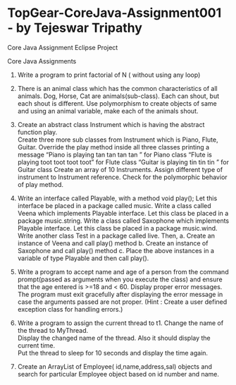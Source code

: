 # TopGear-CoreJava-Assignment001 - by Tejeswar Tripathy
Core Java Assignment Eclipse Project

Core Java Assignments

1.	Write a program to print factorial of N ( without using any loop)

2.	There is an animal class which has the common characteristics of all animals. Dog, Horse, Cat are animals(sub-class).
    Each can shout, but each shout is different. Use polymorphism to create objects of same and using an animal variable,
    make each of the animals shout.

3.	Create an abstract class Instrument which is having the abstract function play.  
    Create three more sub classes from Instrument which is Piano, Flute, Guitar. 
    Override the play method inside all three classes printing a message 
             “Piano is playing  tan tan tan tan  ”  for Piano class
              “Flute is playing  toot toot toot toot”  for Flute class
              “Guitar is playing  tin  tin  tin ”  for Guitar class 
      Create an array of 10 Instruments.
      Assign different type of instrument to Instrument reference. Check for the polymorphic behavior of  play method.

4.	Write an interface called Playable, with a method void play(); Let this interface be placed in a package called music. 
    Write a class called Veena which implements Playable interface. Let this class be placed in a package music.string. 
    Write a class called Saxophone which implements Playable interface. Let this class be placed in a package music.wind. 
    Write another class Test in a package called live. Then,
      a. Create an instance of Veena and call play() method
      b. Create an instance of Saxophone and call play() method
      c. Place the above instances in a variable of type Playable and then call play().

5.	Write a program to accept name and age of a person from the command prompt(passed as arguments when you execute the class) 
    and ensure that the age entered is >=18 and < 60. Display proper error messages. The program must exit gracefully after displaying
    the error message in case the arguments passed are not proper. (Hint : Create a user defined exception class for handling errors.)
    
6.	Write  a  program  to  assign  the  current  thread  to  t1.  Change  the  name  of  the  thread  to  MyThread.  
    Display  the  changed  name  of  the  thread.  Also  it  should  display  the  current  time.  
    Put  the  thread  to  sleep  for  10  seconds  and  display  the  time  again.
    
7.	Create an ArrayList of Employee( id,name,address,sal) objects and search for particular Employee object based on id number and name.
